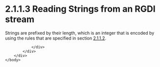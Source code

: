 <html dir="LTR" xmlns:mshelp="http://msdn.microsoft.com/mshelp" xmlns:ddue="http://ddue.schemas.microsoft.com/authoring/2003/5" xmlns:xlink="http://www.w3.org/1999/xlink" xmlns:tool="http://www.microsoft.com/tooltip">
    <head>
        <meta http-equiv="Content-Type" content="text/html; CHARSET=utf-8"></meta>
        <meta name="save" content="history"></meta>
        <title>2.1.1.3 Reading Strings from an RGDI stream</title>
        <xml>
            <mshelp:toctitle title="2.1.1.3 Reading Strings from an RGDI stream"></mshelp:toctitle>
            <mshelp:rltitle title="[MS-RGDI]: Reading Strings from an RGDI stream"></mshelp:rltitle>
            <mshelp:keyword index="A" term="0dbeadcb-74f4-482f-ba9c-206d88c254b5"></mshelp:keyword>
            <mshelp:attr name="DCSext.ContentType" value="open specification"></mshelp:attr>
            <mshelp:attr name="AssetID" value="0dbeadcb-74f4-482f-ba9c-206d88c254b5"></mshelp:attr>
            <mshelp:attr name="TopicType" value="kbRef"></mshelp:attr>
            <mshelp:attr name="DCSext.Title" value="[MS-RGDI]: Reading Strings from an RGDI stream" />
        </xml>
    </head>
    <body>
        <div id="header">
            <h1 class="heading">2.1.1.3 Reading Strings from an RGDI stream</h1>
        </div>
        <div id="mainSection">
            <div id="mainBody">
                <div id="allHistory" class="saveHistory"></div>
                <div id="sectionSection0" class="section" name="collapseableSection">
                    

<p>Strings are prefixed by their length, which is an integer
that is encoded by using the rules that are specified in section <a href="da5f952f-e81e-42d2-a776-e545ef5ebd86.html">2.1.1.2</a>.</p>


                </div>
            </div>
        </div>
    </body>
</html>